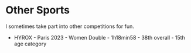 # Other Sports

I sometimes take part into other competitions for fun. 

<ul>
    <li> HYROX - Paris 2023 - Women Double - 1h18min58 - 38th overall - 15th age category </li>
</ul>
